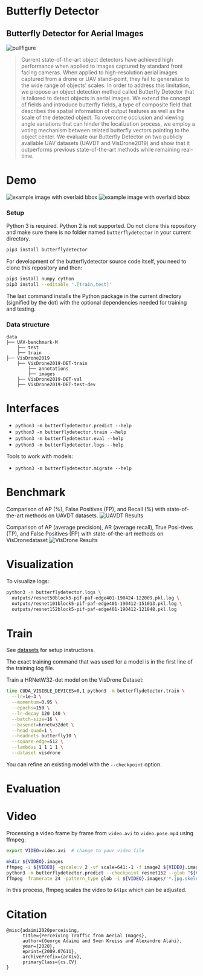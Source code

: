 # Butterfly Detector

## Butterfly Detector for Aerial Images
![pullfigure](docs/assets/butterflypull.png)

> Current state-of-the-art object detectors have achieved high performance
> when applied to images captured by standard front facing cameras. When applied
> to high-resolution aerial images captured from a drone or UAV stand-point,
> they fail to generalize to the wide range of objects' scales. In order to
> address this limitation, we propose an object detection method called
> Butterfly Detector that is tailored to detect objects in aerial images. We
> extend the concept of fields and introduce butterfly fields, a type of
> composite field that describes the spatial information of output features as
> well as the scale of the detected object. To overcome occlusion and viewing
> angle variations that can hinder the localization process, we employ a voting
> mechanism between related butterfly vectors pointing to the object center. We
> evaluate our Butterfly Detector on two publicly available UAV datasets
> (UAVDT and VisDrone2019) and show that it outperforms previous state-of-the-art
> methods while remaining real-time.

# Demo

<!--Solarized dark                                                                               |  Solarized Ocean
:-------------------------------------------------------------------------------------------:|:-------------------------:
![example image with overlaid bbox](docs/assets/0000295_02000_d_0000031.jpg.annotated..jpg)  |  ![example image with overlaid bbox](docs/assets/0000364_01373_d_0000780.jpg.annotated..jpg)-->
![example image with overlaid bbox](docs/assets/0000295_02000_d_0000031.jpg.annotated..jpg) ![example image with overlaid bbox](docs/assets/0000364_01373_d_0000780.jpg.annotated..jpg)
<!--![example image with overlaid bbox](docs/assets/0000295_02000_d_0000031.jpg.annotated..jpg)-->

### Setup

Python 3 is required. Python 2 is not supported.
Do not clone this repository
and make sure there is no folder named `butterflydetector` in your current directory.

```sh
pip3 install butterflydetector
```

For development of the butterflydetector source code itself, you need to clone this repository and then:

```sh
pip3 install numpy cython
pip3 install --editable '.[train,test]'
```

The last command installs the Python package in the current directory
(signified by the dot) with the optional dependencies needed for training and
testing.

### Data structure

    data         
    ├── UAV-benchmark-M
        ├── test
        ├── train
    ├── VisDrone2019
        ├── VisDrone2019-DET-train
            ├── annotations
            ├── images
        ├── VisDrone2019-DET-val
        ├── VisDrone2019-DET-test-dev

# Interfaces

* `python3 -m butterflydetector.predict --help`
* `python3 -m butterflydetector.train --help`
* `python3 -m butterflydetector.eval --help`
* `python3 -m butterflydetector.logs --help`

Tools to work with models:

* `python3 -m butterflydetector.migrate --help`


# Benchmark
Comparison of AP (%), False Positives (FP), and Recall (%) with state-of-the-art methods on UAVDT datasets.
![UAVDT Results](docs/assets/uavdt_results.png)

Comparison of AP (average precision), AR (average recall), True Posi-tives (TP), and False Positives (FP) with state-of-the-art methods on VisDronedataset
![VisDrone Results](docs/assets/visdrone_results.png)


# Visualization

To visualize logs:

```sh
python3 -m butterflydetector.logs \
  outputs/resnet50block5-pif-paf-edge401-190424-122009.pkl.log \
  outputs/resnet101block5-pif-paf-edge401-190412-151013.pkl.log \
  outputs/resnet152block5-pif-paf-edge401-190412-121848.pkl.log
```


# Train

See [datasets](docs/datasets.md) for setup instructions.

The exact training command that was used for a model is in the first
line of the training log file.

Train a HRNetW32-det model on the VisDrone Dataset:

```sh
time CUDA_VISIBLE_DEVICES=0,1 python3 -m butterflydetector.train \
  --lr=1e-3 \
  --momentum=0.95 \
  --epochs=150 \
  --lr-decay 120 140 \
  --batch-size=16 \
  --basenet=hrnetw32det \
  --head-quad=1 \
  --headnets butterfly10 \
  --square-edge=512 \
  --lambdas 1 1 1 1 \
  --dataset visdrone
```

You can refine an existing model with the `--checkpoint` option.

# Evaluation

# Video

Processing a video frame by frame from `video.avi` to `video.pose.mp4` using ffmpeg:

```sh
export VIDEO=video.avi  # change to your video file

mkdir ${VIDEO}.images
ffmpeg -i ${VIDEO} -qscale:v 2 -vf scale=641:-1 -f image2 ${VIDEO}.images/%05d.jpg
python3 -m butterflydetector.predict --checkpoint resnet152 --glob "${VIDEO}.images/*.jpg"
ffmpeg -framerate 24 -pattern_type glob -i ${VIDEO}.images/'*.jpg.skeleton.png' -vf scale=640:-2 -c:v libx264 -pix_fmt yuv420p ${VIDEO}.pose.mp4
```

In this process, ffmpeg scales the video to `641px` which can be adjusted.


<!--# Documentation Pages

* [datasets](docs/datasets.md)
* [Google Colab demo](https://colab.research.google.com/drive/1H8T4ZE6wc0A9xJE4oGnhgHpUpAH5HL7W)
* [studies.ipynb](docs/studies.ipynb)
* [evaluation logs](docs/eval_logs.md)
* [performance analysis](docs/performance.md)-->

# Citation

```
@misc{adaimi2020perceiving,
      title={Perceiving Traffic from Aerial Images}, 
      author={George Adaimi and Sven Kreiss and Alexandre Alahi},
      year={2020},
      eprint={2009.07611},
      archivePrefix={arXiv},
      primaryClass={cs.CV}
}
```
